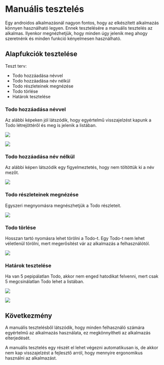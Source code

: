 # Manuális tesztelés

Egy androidos alkalmazásnál nagyon fontos, hogy az elkészített alkalmazás könnyen használható legyen. Ennek tesztelésére a manuális tesztelés az alkalmas. Ilyenkor megnézhetjük, hogy minden úgy jelenik meg ahogy szeretnénk és minden funkció kényelmesen használható.

## Alapfukciók tesztelése

Teszt terv:
- Todo hozzáadása névvel
- Todo hozzáadása név nélkül
- Todo részleteinek megnézése
- Todo törlése
- Határok tesztelése

### Todo hozzáadása névvel

Az alábbi képeken jól látszódik, hogy egyértelmű visszajelzést kapunk a Todo létrejöttéről és meg is jelenik a listában.

![](images/Todo_hozzaadas_nevvel.png)


![](images/Todo_hozzaadas_nevvel_1.png)

### Todo hozzáadása név nélkül

Az alábbi képen látszódik egy figyelmeztetés, hogy nem töltöttük ki a név mezőt.

![](images/Todo_hozzaadas_nev_nelkul.png)

### Todo részleteinek megnézése

Egyszeri megnyomásra megnészhetjük a Todo részleteit.

![](images/Reszletek.png)

### Todo törlése

Hosszan tartó nyomásra lehet törölni a Todo-t. Egy Todo-t nem lehet véletlenül törölni, mert megerősítést vár az alkalmazás a felhasználótól.

![](images/Torles.png)

### Határok tesztelése

Ha van 5 pepipálatlan Todo, akkor nem enged hatodikat felvenni, mert csak 5 megcsinálatlan Todo lehet a listában.

![](images/5_undone_Todo.png)

![](images/5_undune_Todo_1.png)

## Következmény

A manuális tesztelésből látszódik, hogy minden felhasználó számára egyértelmű az alkalmazás használata, ez megkönnyítheti az alkalmazás elterjedését.

A manuális tesztelés egy részét el lehet végezni automatikusan is, de akkor nem kap visszajelzést a fejlesztő arról, hogy mennyire ergonomikus használni az alkalmazást.